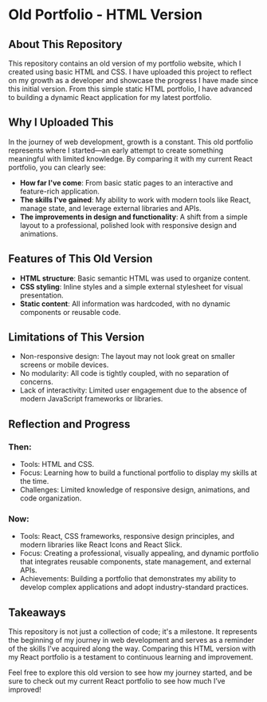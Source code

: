 
# Old Portfolio - HTML Version

## About This Repository
This repository contains an old version of my portfolio website, which I created using basic HTML and CSS. I have uploaded this project to reflect on my growth as a developer and showcase the progress I have made since this initial version. From this simple static HTML portfolio, I have advanced to building a dynamic React application for my latest portfolio.

## Why I Uploaded This
In the journey of web development, growth is a constant. This old portfolio represents where I started—an early attempt to create something meaningful with limited knowledge. By comparing it with my current React portfolio, you can clearly see:

- **How far I've come**: From basic static pages to an interactive and feature-rich application.
- **The skills I've gained**: My ability to work with modern tools like React, manage state, and leverage external libraries and APIs.
- **The improvements in design and functionality**: A shift from a simple layout to a professional, polished look with responsive design and animations.

## Features of This Old Version
- **HTML structure**: Basic semantic HTML was used to organize content.
- **CSS styling**: Inline styles and a simple external stylesheet for visual presentation.
- **Static content**: All information was hardcoded, with no dynamic components or reusable code.

## Limitations of This Version
- Non-responsive design: The layout may not look great on smaller screens or mobile devices.
- No modularity: All code is tightly coupled, with no separation of concerns.
- Lack of interactivity: Limited user engagement due to the absence of modern JavaScript frameworks or libraries.

## Reflection and Progress
### Then:
- Tools: HTML and CSS.
- Focus: Learning how to build a functional portfolio to display my skills at the time.
- Challenges: Limited knowledge of responsive design, animations, and code organization.

### Now:
- Tools: React, CSS frameworks, responsive design principles, and modern libraries like React Icons and React Slick.
- Focus: Creating a professional, visually appealing, and dynamic portfolio that integrates reusable components, state management, and external APIs.
- Achievements: Building a portfolio that demonstrates my ability to develop complex applications and adopt industry-standard practices.

## Takeaways
This repository is not just a collection of code; it's a milestone. It represents the beginning of my journey in web development and serves as a reminder of the skills I’ve acquired along the way. Comparing this HTML version with my React portfolio is a testament to continuous learning and improvement.

Feel free to explore this old version to see how my journey started, and be sure to check out my current React portfolio to see how much I’ve improved!

